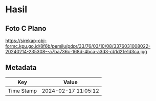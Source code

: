 # Hasil

## Foto C Plano

https://sirekap-obj-formc.kpu.go.id/8f6b/pemilu/pdpr/33/76/03/10/08/3376031008022-20240214-235308--a7ba736c-168d-4bca-a3d3-cb1d21e1d3ca.jpg


## Metadata

| Key        | Value               |
| ---------- | ------------------- |
| Time Stamp | 2024-02-17 11:05:12 |



